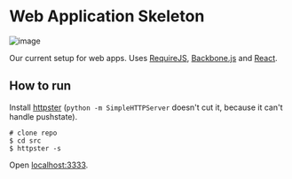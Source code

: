 # Web Application Skeleton

![image](http://stream1.gifsoup.com/view3/4264368/this-is-how-we-do-it-o.gif)

Our current setup for web apps. Uses [RequireJS](http://requirejs.org/), [Backbone.js](http://backbonejs.org/) and [React](http://facebook.github.io/react/).

## How to run

Install [httpster](https://github.com/SimbCo/httpster) (`python -m SimpleHTTPServer` doesn't cut it, because it can't handle pushstate).

```
# clone repo
$ cd src
$ httpster -s
```
Open [localhost:3333](http://localhost:3333).